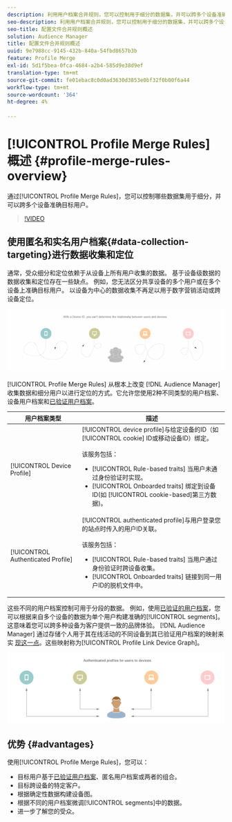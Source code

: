 ```yaml
---
description: 利用用户档案合并规则，您可以控制用于细分的数据集，并可以跨多个设备准确目标人。
seo-description: 利用用户档案合并规则，您可以控制用于细分的数据集，并可以跨多个设备准确目标人。
seo-title: 配置文件合并规则概述
solution: Audience Manager
title: 配置文件合并规则概述
uuid: 9e7988cc-9145-432b-840a-54fbd8657b3b
feature: Profile Merge
exl-id: 5d1f5bea-0fca-4684-a2b4-585d9e38d9ef
translation-type: tm+mt
source-git-commit: fe01ebac8c0d0ad3630d3853e0bf32f0b00f6a44
workflow-type: tm+mt
source-wordcount: '364'
ht-degree: 4%

---
```


# [!UICONTROL Profile Merge Rules] 概述 {#profile-merge-rules-overview}

通过[!UICONTROL Profile Merge Rules]，您可以控制哪些数据集用于细分，并可以跨多个设备准确目标用户。

>[!VIDEO](https://video.tv.adobe.com/v/28974)

## 使用匿名和实名用户档案{#data-collection-targeting}进行数据收集和定位

通常，受众细分和定位依赖于从设备上所有用户收集的数据。 基于设备级数据的数据收集和定位存在一些缺点。 例如，您无法区分共享设备的多个用户或在多个设备上准确目标用户。 以设备为中心的数据收集不再足以用于数字营销活动或跨设备定位。

![](assets/unauthenticated2.png)

[!UICONTROL Profile Merge Rules] 从根本上改变 [!DNL Audience Manager] 收集数据和细分用户以进行定位的方式。它允许您使用2种不同类型的用户档案、设备用户档案和[已验证用户档案](../../reference/visitor-authentication-states.md)。

| 用户档案类型 | 描述 |
|---|---|
| [!UICONTROL Device Profile] | [!UICONTROL device profile]与给定设备的ID（如[!UICONTROL cookie] ID或移动设备ID）绑定。<br><br>该服务包括：<ul><li>[!UICONTROL Rule-based traits] 当用户未通过身份验证时实现。</li><li>[!UICONTROL Onboarded traits] 绑定到设备ID(如 [!UICONTROL cookie-based]第三方数据)。</li></ul> |
| [!UICONTROL Authenticated Profile] | [!UICONTROL authenticated profile]与用户登录您的站点时传入的用户ID关联。<br><br>该服务包括：<ul><li>[!UICONTROL Rule-based traits] 当用户通过身份验证时跨设备收集。</li><li>[!UICONTROL Onboarded traits] 链接到同一用户ID的脱机文件中。</li></ul> |

这些不同的用户档案控制可用于分段的数据。 例如，使用[已验证的用户档案](../../reference/visitor-authentication-states.md)，您可以根据来自多个设备的数据为单个用户构建准确的[!UICONTROL segments]。 这意味着您可以跨多种设备为客户提供一致的品牌体验。 [!DNL Audience Manager] 通过存储个人用于其在线活动的不同设备到其已验证用户档案的映射来实 [现这一点](../../reference/visitor-authentication-states.md)。这些映射称为[!UICONTROL Profile Link Device Graph]。

![](assets/authenticated2.png)

## 优势 {#advantages}

使用[!UICONTROL Profile Merge Rules]，您可以：

* 目标用户基于[已验证用户档案](../../reference/visitor-authentication-states.md)、匿名用户档案或两者的组合。
* 目标跨设备的特定客户。
* 根据确定性数据构建设备图。
* 根据不同的用户档案微调[!UICONTROL segments]中的数据。
* 进一步了解您的受众。
